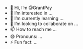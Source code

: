 - 👋 Hi, I’m @GrantPay
- 👀 I’m interested in ...
- 🌱 I’m currently learning ...
- 💞️ I’m looking to collaborate on ...
- 📫 How to reach me ...
- 😄 Pronouns: ...
- ⚡ Fun fact: ...

<!---
GrantPay/GrantPay is a ✨ special ✨ repository because its `README.md` (this file) appears on your GitHub profile.
You can click the Preview link to take a look at your changes.
--->

